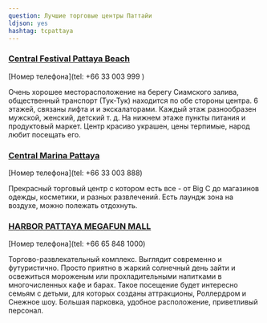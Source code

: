 ```yaml
---
question: Лучшие торговые центры Паттайи
ldjson: yes
hashtag: tcpattaya
---
```


### [Central Festival Pattaya Beach](https://g.co/kgs/YP4cfa)
[Номер телефона](tel: +66 33 003 999 )

Очень хорошее месторасположение на берегу Сиамского залива, общественный транспорт (Тук-Тук) находится по обе стороны центра. 6 этажей, связаны лифта и и экскалаторами. Каждый этаж разнообразен мужской, женский, детский  т. д. На нижнем этаже пункты питания и продуктовый маркет. Центр красиво украшен, цены терпимые, народ любит посещать его.

### [Central Marina Pattaya](https://g.co/kgs/FheDZB)
[Номер телефона](tel: +66 33 003 888)

Прекрасный торговый центр с котором есть все - от Big C до магазинов одежды, косметики, и разных развлечений. Есть лаундж зона на воздухе, можно полежать отдохнуть.

### [HARBOR PATTAYA MEGAFUN MALL](https://maps.app.goo.gl/RQD1YsqpwfDVzLuC6)
[Номер телефона](tel: +66 65 848 1000)

Торгово-развлекательный комплекс. Выглядит современно и футуристично. Просто приятно в жаркий солнечный день зайти и освежиться мороженым или прохладительными напитками в многочисленных кафе и барах. Такое посещение будет интересно семьям с детьми, для которых созданы аттракционы, Роллердром и Снежное шоу. Большая парковка, удобное расположение, приветливый персонал.
